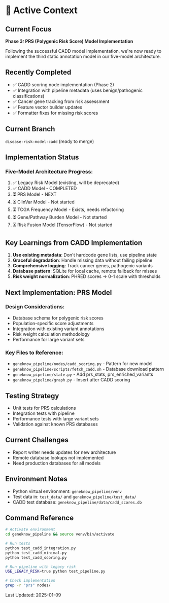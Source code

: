 # 🎯 Active Context

## Current Focus
**Phase 3: PRS (Polygenic Risk Score) Model Implementation**

Following the successful CADD model implementation, we're now ready to implement the third static annotation model in our five-model architecture.

## Recently Completed
- ✅ CADD scoring node implementation (Phase 2)
- ✅ Integration with pipeline metadata (uses benign/pathogenic classifications)
- ✅ Cancer gene tracking from risk assessment
- ✅ Feature vector builder updates
- ✅ Formatter fixes for missing risk scores

## Current Branch
`disease-risk-model-cadd` (ready to merge)

## Implementation Status
### Five-Model Architecture Progress:
1. ✅ Legacy Risk Model (existing, will be deprecated)
2. ✅ CADD Model - COMPLETED
3. ⏳ PRS Model - NEXT
4. ⏳ ClinVar Model - Not started
5. ⏳ TCGA Frequency Model - Exists, needs refactoring
6. ⏳ Gene/Pathway Burden Model - Not started
7. ⏳ Risk Fusion Model (TensorFlow) - Not started

## Key Learnings from CADD Implementation
1. **Use existing metadata**: Don't hardcode gene lists, use pipeline state
2. **Graceful degradation**: Handle missing data without failing pipeline
3. **Comprehensive logging**: Track cancer genes, pathogenic variants
4. **Database pattern**: SQLite for local cache, remote fallback for misses
5. **Risk weight normalization**: PHRED scores → 0-1 scale with thresholds

## Next Implementation: PRS Model
### Design Considerations:
- Database schema for polygenic risk scores
- Population-specific score adjustments
- Integration with existing variant annotations
- Risk weight calculation methodology
- Performance for large variant sets

### Key Files to Reference:
- `geneknow_pipeline/nodes/cadd_scoring.py` - Pattern for new model
- `geneknow_pipeline/scripts/fetch_cadd.sh` - Database download pattern
- `geneknow_pipeline/state.py` - Add prs_stats, prs_enriched_variants
- `geneknow_pipeline/graph.py` - Insert after CADD scoring

## Testing Strategy
- Unit tests for PRS calculations
- Integration tests with pipeline
- Performance tests with large variant sets
- Validation against known PRS databases

## Current Challenges
- Report writer needs updates for new architecture
- Remote database lookups not implemented
- Need production databases for all models

## Environment Notes
- Python virtual environment: `geneknow_pipeline/venv`
- Test data in: `test_data/` and `geneknow_pipeline/test_data/`
- CADD test database: `geneknow_pipeline/data/cadd_scores.db`

## Command Reference
```bash
# Activate environment
cd geneknow_pipeline && source venv/bin/activate

# Run tests
python test_cadd_integration.py
python test_cadd_minimal.py
python test_cadd_scoring.py

# Run pipeline with legacy risk
USE_LEGACY_RISK=true python test_pipeline.py

# Check implementation
grep -r "prs" nodes/
```

Last Updated: 2025-01-09 